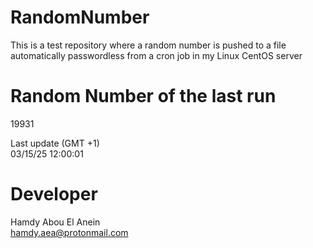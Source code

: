 # RandomNumber    
This is a test repository where a random number is pushed to a file automatically passwordless from a cron job in my Linux CentOS server    
# Random Number of the last run   
19931
      
Last update (GMT +1)    
03/15/25 12:00:01
# Developer    
Hamdy Abou El Anein   
hamdy.aea@protonmail.com
